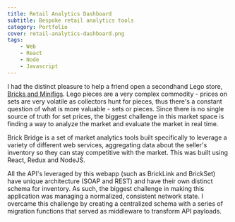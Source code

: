 ```yaml
---
title: Retail Analytics Dashboard
subtitle: Bespoke retail analytics tools
category: Portfolio
cover: retail-analytics-dashboard.png
tags:
    - Web
    - React
    - Node
    - Javascript
---
```


I had the distinct pleasure to help a friend open a secondhand Lego store, [Bricks and Minifigs](https://bricksandminifigs.com/store/southeverett/). Lego pieces are a very complex commodity - prices on sets are very volatile as collectors hunt for pieces, thus there's a constant question of what is more valuable - sets or pieces. Since there is no single source of truth for set prices, the biggest challenge in this market space is finding a way to analyze the market and evaluate the market in real time.

Brick Bridge is a set of market analytics tools built specifically to leverage a variety of different web services, aggregating data about the seller's inventory so they can stay competitive with the market. This was built using React, Redux and NodeJS.

All the API's leveraged by this webapp (such as BrickLink and BrickSet) have unique architecture (SOAP and REST) and have their own distinct schema for inventory. As such, the biggest challenge in making this application was managing a normalized, consistent network state. I overcame this challenge by creating a centralized schema with a series of migration functions that served as middleware to transform API payloads.
